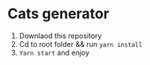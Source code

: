 # Cats generator

1. Downlaod this repository
2. Cd to root folder && run `yarn install`
3. `Yarn start` and enjoy